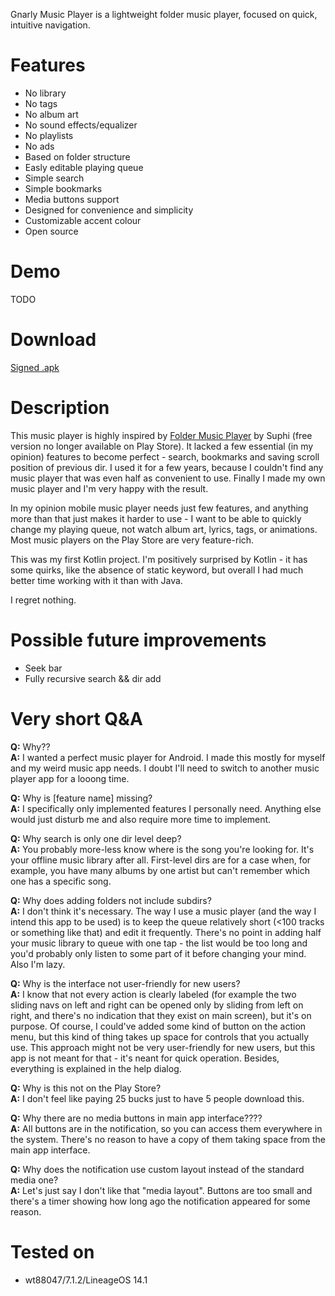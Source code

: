 Gnarly Music Player is a lightweight folder music player, focused on quick, intuitive navigation.

# Features #
* No library
* No tags
* No album art
* No sound effects/equalizer
* No playlists
* No ads
* Based on folder structure
* Easly editable playing queue
* Simple search
* Simple bookmarks
* Media buttons support
* Designed for convenience and simplicity
* Customizable accent colour
* Open source

# Demo #
TODO

# Download #
[Signed .apk](https://github.com/szycikm/GnarlyMusicPlayer/releases/latest)

# Description #
This music player is highly inspired by [Folder Music Player](https://play.google.com/store/apps/details?id=com.suphi.foldermusicplayerunlocker) by Suphi (free version no longer available on Play Store). It lacked a few essential (in my opinion) features to become perfect - search, bookmarks and saving scroll position of previous dir. I used it for a few years, because I couldn't find any music player that was even half as convenient to use. Finally I made my own music player and I'm very happy with the result.

In my opinion mobile music player needs just few features, and anything more than that just makes it harder to use - I want to be able to quickly change my playing queue, not watch album art, lyrics, tags, or animations. Most music players on the Play Store are very feature-rich.

This was my first Kotlin project. I'm positively surprised by Kotlin - it has some quirks, like the absence of static keyword, but overall I had much better time working with it than with Java.

I regret nothing.

# Possible future improvements #
* Seek bar
* Fully recursive search && dir add

# Very short Q&A #

**Q:** Why??  
**A:** I wanted a perfect music player for Android. I made this mostly for myself and my weird music app needs. I doubt I'll need to switch to another music player app for a looong time.

**Q:** Why is [feature name] missing?  
**A:** I specifically only implemented features I personally need. Anything else would just disturb me and also require more time to implement.

**Q:** Why search is only one dir level deep?  
**A:** You probably more-less know where is the song you're looking for. It's your offline music library after all. First-level dirs are for a case when, for example, you have many albums by one artist but can't remember which one has a specific song.

**Q:** Why does adding folders not include subdirs?  
**A:** I don't think it's necessary. The way I use a music player (and the way I intend this app to be used) is to keep the queue relatively short (<100 tracks or something like that) and edit it frequently. There's no point in adding half your music library to queue with one tap - the list would be too long and you'd probably only listen to some part of it before changing your mind.
Also I'm lazy.

**Q:** Why is the interface not user-friendly for new users?  
**A:** I know that not every action is clearly labeled (for example the two sliding navs on left and right can be opened only by sliding from left on right, and there's no indication that they exist on main screen), but it's on purpose. Of course, I could've added some kind of button on the action menu, but this kind of thing takes up space for controls that you actually use. This approach might not be very user-friendly for new users, but this app is not meant for that - it's neant for quick operation. Besides, everything is explained in the help dialog.

**Q:** Why is this not on the Play Store?  
**A:** I don't feel like paying 25 bucks just to have 5 people download this.

**Q:** Why there are no media buttons in main app interface????  
**A:** All buttons are in the notification, so you can access them everywhere in the system. There's no reason to have a copy of them taking space from the main app interface.

**Q:** Why does the notification use custom layout instead of the standard media one?  
**A:** Let's just say I don't like that "media layout". Buttons are too small and there's a timer showing how long ago the notification appeared for some reason.

# Tested on #
* wt88047/7.1.2/LineageOS 14.1
